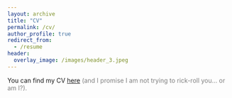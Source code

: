 ```yaml
---
layout: archive
title: "CV"
permalink: /cv/
author_profile: true
redirect_from:
  - /resume
header:
  overlay_image: /images/header_3.jpeg
---
```


You can find my CV [here](/files/202507_CV_D'Agnese.pdf) <span style="color: grey;">(and I promise I am not trying to rick-roll you... or am I?).</span>
